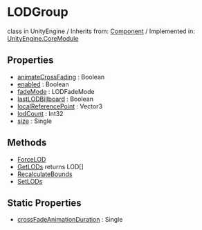 # LODGroup
class in UnityEngine
 / Inherits from: <a href="https://docs.unity3d.com/6000.1/Documentation/ScriptReference/Component.html">Component</a> / Implemented in: <a href="https://docs.unity3d.com/6000.1/Documentation/ScriptReference/UnityEngine.CoreModule.html">UnityEngine.CoreModule</a>

## Properties
- <a href="https://docs.unity3d.com/6000.1/Documentation/ScriptReference/LODGroup-animateCrossFading.html">animateCrossFading</a> : Boolean
- <a href="https://docs.unity3d.com/6000.1/Documentation/ScriptReference/LODGroup-enabled.html">enabled</a> : Boolean
- <a href="https://docs.unity3d.com/6000.1/Documentation/ScriptReference/LODGroup-fadeMode.html">fadeMode</a> : LODFadeMode
- <a href="https://docs.unity3d.com/6000.1/Documentation/ScriptReference/LODGroup-lastLODBillboard.html">lastLODBillboard</a> : Boolean
- <a href="https://docs.unity3d.com/6000.1/Documentation/ScriptReference/LODGroup-localReferencePoint.html">localReferencePoint</a> : Vector3
- <a href="https://docs.unity3d.com/6000.1/Documentation/ScriptReference/LODGroup-lodCount.html">lodCount</a> : Int32
- <a href="https://docs.unity3d.com/6000.1/Documentation/ScriptReference/LODGroup-size.html">size</a> : Single

## Methods
- <a href="https://docs.unity3d.com/6000.1/Documentation/ScriptReference/LODGroup.ForceLOD.html">ForceLOD</a>
- <a href="https://docs.unity3d.com/6000.1/Documentation/ScriptReference/LODGroup.GetLODs.html">GetLODs</a> returns LOD[]
- <a href="https://docs.unity3d.com/6000.1/Documentation/ScriptReference/LODGroup.RecalculateBounds.html">RecalculateBounds</a>
- <a href="https://docs.unity3d.com/6000.1/Documentation/ScriptReference/LODGroup.SetLODs.html">SetLODs</a>

## Static Properties
- <a href="https://docs.unity3d.com/6000.1/Documentation/ScriptReference/LODGroup-crossFadeAnimationDuration.html">crossFadeAnimationDuration</a> : Single
